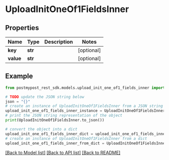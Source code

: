 # UploadInitOneOf1FieldsInner


## Properties

Name | Type | Description | Notes
------------ | ------------- | ------------- | -------------
**key** | **str** |  | [optional] 
**value** | **str** |  | [optional] 

## Example

```python
from postmypost_rest_sdk.models.upload_init_one_of1_fields_inner import UploadInitOneOf1FieldsInner

# TODO update the JSON string below
json = "{}"
# create an instance of UploadInitOneOf1FieldsInner from a JSON string
upload_init_one_of1_fields_inner_instance = UploadInitOneOf1FieldsInner.from_json(json)
# print the JSON string representation of the object
print(UploadInitOneOf1FieldsInner.to_json())

# convert the object into a dict
upload_init_one_of1_fields_inner_dict = upload_init_one_of1_fields_inner_instance.to_dict()
# create an instance of UploadInitOneOf1FieldsInner from a dict
upload_init_one_of1_fields_inner_from_dict = UploadInitOneOf1FieldsInner.from_dict(upload_init_one_of1_fields_inner_dict)
```
[[Back to Model list]](../README.md#documentation-for-models) [[Back to API list]](../README.md#documentation-for-api-endpoints) [[Back to README]](../README.md)


